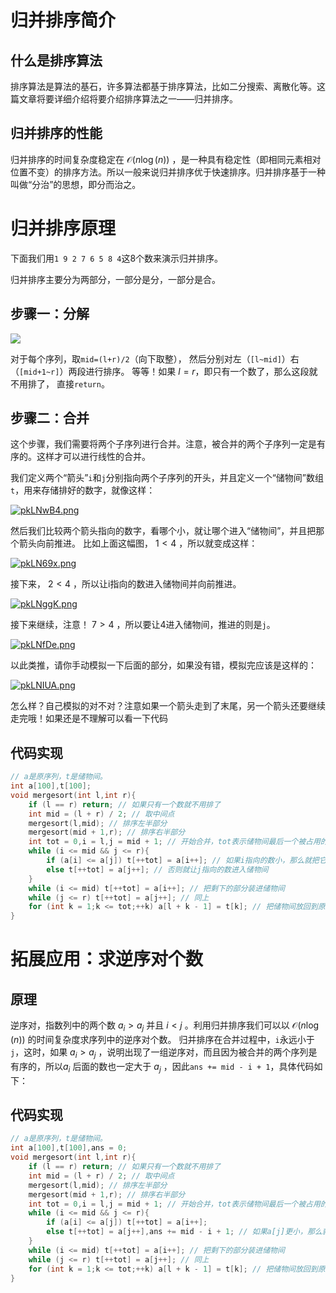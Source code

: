# 归并排序简介

## 什么是排序算法

排序算法是算法的基石，许多算法都基于排序算法，比如二分搜索、离散化等。这篇文章将要详细介绍将要介绍排序算法之一——归并排序。

## 归并排序的性能

归并排序的时间复杂度稳定在 $\mathcal{O}(n \log(n))$ ，是一种具有稳定性（即相同元素相对位置不变）的排序方法。所以一般来说归并排序优于快速排序。归并排序基于一种叫做“分治”的思想，即分而治之。

# 归并排序原理

下面我们用`1 9 2 7 6 5 8 4`这8个数来演示归并排序。

归并排序主要分为两部分，一部分是分，一部分是合。

## 步骤一：分解

![](https://s21.ax1x.com/2024/07/29/pkLkTEj.png)

对于每个序列，取`mid=(l+r)/2`（向下取整）， 然后分别对左（`[l~mid]`）右（`[mid+1~r]`）两段进行排序。
等等！如果 $l = r$，即只有一个数了，那么这段就不用排了， 直接`return`。

## 步骤二：合并

这个步骤，我们需要将两个子序列进行合并。注意，被合并的两个子序列一定是有序的。这样才可以进行线性的合并。

我们定义两个“箭头”`i`和`j`分别指向两个子序列的开头，并且定义一个“储物间”数组`t`，用来存储排好的数字，就像这样：

[![pkLNwB4.png](https://s21.ax1x.com/2024/07/29/pkLNwB4.png)](https://imgse.com/i/pkLNwB4)

然后我们比较两个箭头指向的数字，看哪个小，就让哪个进入“储物间”，并且把那个箭头向前推进。
比如上面这幅图， $1 < 4$ ，所以就变成这样：

[![pkLN69x.png](https://s21.ax1x.com/2024/07/29/pkLN69x.png)](https://imgse.com/i/pkLN69x)

接下来， $2 < 4$ ，所以让i指向的数进入储物间并向前推进。

[![pkLNggK.png](https://s21.ax1x.com/2024/07/29/pkLNggK.png)](https://imgse.com/i/pkLNggK)

接下来继续，注意！ $7 > 4$ ，所以要让4进入储物间，推进的则是`j`。

[![pkLNfDe.png](https://s21.ax1x.com/2024/07/29/pkLNfDe.png)](https://imgse.com/i/pkLNfDe)

以此类推，请你手动模拟一下后面的部分，如果没有错，模拟完应该是这样的：

[![pkLNIUA.png](https://s21.ax1x.com/2024/07/29/pkLNIUA.png)](https://imgse.com/i/pkLNIUA)

怎么样？自己模拟的对不对？注意如果一个箭头走到了末尾，另一个箭头还要继续走完哦！如果还是不理解可以看一下代码

## 代码实现

```cpp
// a是原序列，t是储物间。
int a[100],t[100];
void mergesort(int l,int r){
    if (l == r) return; // 如果只有一个数就不用排了
    int mid = (l + r) / 2; // 取中间点
    mergesort(l,mid); // 排序左半部分
    mergesort(mid + 1,r); // 排序右半部分
    int tot = 0,i = l,j = mid + 1; // 开始合并，tot表示储物间最后一个被占用的位置
    while (i <= mid && j <= r){
        if (a[i] <= a[j]) t[++tot] = a[i++]; // 如果i指向的数小，那么就把它放入储物间
        else t[++tot] = a[j++]; // 否则就让j指向的数进入储物间
    }
    while (i <= mid) t[++tot] = a[i++]; // 把剩下的部分装进储物间
    while (j <= r) t[++tot] = a[j++]; // 同上
    for (int k = 1;k <= tot;++k) a[l + k - 1] = t[k]; // 把储物间放回到原序列
}
```

# 拓展应用：求逆序对个数

## 原理

逆序对，指数列中的两个数 $a_i  >  a_j$ 并且 $i < j$ 。利用归并排序我们可以以 $\mathcal{O}(n \log(n))$ 的时间复杂度求序列中的逆序对个数。
归并排序在合并过程中，`i`永远小于`j`，这时，如果 $a_i > a_j$ ，说明出现了一组逆序对，而且因为被合并的两个序列是有序的，所以$a_i$ 后面的数也一定大于 $a_j$ ，因此`ans += mid - i + 1`，具体代码如下：

## 代码实现

```cpp
// a是原序列，t是储物间。
int a[100],t[100],ans = 0;
void mergesort(int l,int r){
    if (l == r) return; // 如果只有一个数就不用排了
    int mid = (l + r) / 2; // 取中间点
    mergesort(l,mid); // 排序左半部分
    mergesort(mid + 1,r); // 排序右半部分
    int tot = 0,i = l,j = mid + 1; // 开始合并，tot表示储物间最后一个被占用的位置
    while (i <= mid && j <= r){
        if (a[i] <= a[j]) t[++tot] = a[i++];
        else t[++tot] = a[j++],ans += mid - i + 1; // 如果a[j]更小，那么就是发现了逆序对
    }
    while (i <= mid) t[++tot] = a[i++]; // 把剩下的部分装进储物间
    while (j <= r) t[++tot] = a[j++]; // 同上
    for (int k = 1;k <= tot;++k) a[l + k - 1] = t[k]; // 把储物间放回到原序列
}
```
